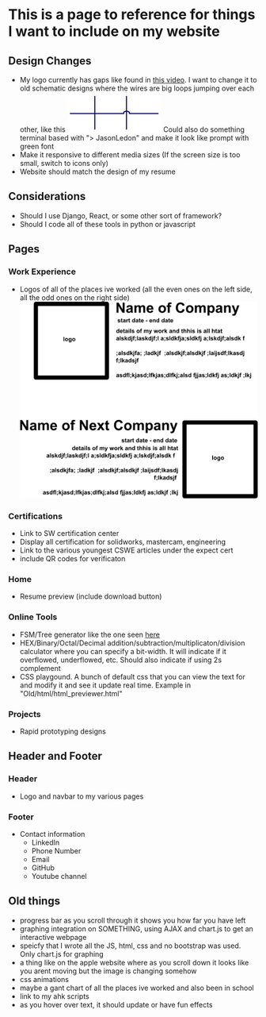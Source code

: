 # This is a page to reference for things I want to include on my website

## Design Changes
* My logo currently has gaps like found in [this video](https://www.youtube.com/watch?v=rGHlAS7AccY). I want to change it to old schematic designs where the wires are big loops jumping over each other, like this ![non-connectede wire](ReferenceImagesAndInspiration/jumped_non-connected_wires.jpg)
Could also do something terminal based with "> JasonLedon" and make it look like prompt with green font
* Make it responsive to different media sizes (If the screen size is too small, switch to icons only)
* Website should match the design of my resume

## Considerations
* Should I use Django, React, or some other sort of framework?
* Should I code all of these tools in python or javascript

## Pages
### Work Experience
* Logos of all of the places ive worked (all the even ones on the left side, all the odd ones on the right side) ![reference layout](ReferenceImagesAndInspiration/WorkExperienceLayout.png)
### Certifications
* Link to SW certification center
* Display all certification for solidworks, mastercam, engineering
* Link to the various youngest CSWE articles under the expect cert
* include QR codes for verificaton
### Home
* Resume preview (include download button)
### Online Tools
* FSM/Tree generator like the one seen [here](https://madebyevan.com/fsm/)
* HEX/Binary/Octal/Decimal addition/subtraction/multiplicaton/division calculator where you can specify a bit-width. It will indicate if it overflowed, underflowed, etc. Should also indicate if using 2s complement
* CSS playgound. A bunch of default css that you can view the text for and modify it and see it update real time. Example in "Old/html/html_previewer.html"
### Projects
* Rapid prototyping designs


## Header and Footer
### Header
* Logo and navbar to my various pages
### Footer
* Contact information
    * LinkedIn
    * Phone Number
    * Email
    * GitHub
    * Youtube channel





## Old things
* progress bar as you scroll through it shows you how far you have left
* graphing integration on SOMETHING, using AJAX and chart.js to get an interactive webpage
* speicfy that I wrote all the JS, html, css and no bootstrap was used. Only chart.js for graphing
* a thing like on the apple website where as you scroll down it looks like you arent moving but the image is changing somehow
* css animations
* maybe a gant chart of all the places ive worked and also been in school
* link to my ahk scripts
* as you hover over text, it should update or have fun effects
